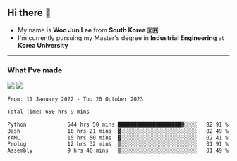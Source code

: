 ## Hi there 👋

- My name is **Woo Jun Lee** from **South Korea 🇰🇷**
- I'm currently pursuing my Master's degree in **Industrial Engineering** at **Korea University**

---

### What I've made

<a href="https://share.streamlit.io/tomtom1103/kuiai_hackathon_2022/main/JL_app.py"><img src="https://img.shields.io/badge/Journey Lee-161B22?style=for-the-badge&logo=streamlit&logoColor=FF4B4B"/></a> <a href="https://jeon-100.github.io/Dangzang/"><img src="https://img.shields.io/badge/당신을 위한 장학금, 당장!-161B22?style=for-the-badge&logo=react&logoColor=#61DAFB"/></a>

<!--START_SECTION:waka-->

```txt
From: 11 January 2022 - To: 20 October 2023

Total Time: 650 hrs 9 mins

Python             544 hrs 50 mins ████████████████████▓░░░░   82.91 %
Bash               16 hrs 21 mins  ▓░░░░░░░░░░░░░░░░░░░░░░░░   02.49 %
YAML               15 hrs 50 mins  ▓░░░░░░░░░░░░░░░░░░░░░░░░   02.41 %
Prolog             12 hrs 32 mins  ▒░░░░░░░░░░░░░░░░░░░░░░░░   01.91 %
Assembly           9 hrs 46 mins   ▒░░░░░░░░░░░░░░░░░░░░░░░░   01.49 %
```

<!--END_SECTION:waka-->

